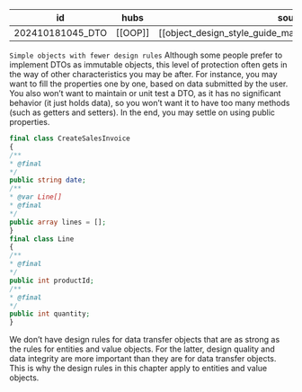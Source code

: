 
| id               | hubs    | source                                                     |
| ---------------- | ------- | ---------------------------------------------------------- |
| 202410181045_DTO | [[OOP]] | [[object_design_style_guide_matthias_noback.pdf#page=130]] |
`Simple objects with fewer design rules`
Although some people prefer to implement DTOs as immutable objects, this level of protection often gets in the way of other characteristics you may be after. For instance, you may want to fill the properties one by one, based on data submitted by the user. You also won’t want to maintain or unit test a DTO, as it has no significant behavior (it just holds data), so you won’t want it to have too many methods (such as getters and setters). In the end, you may settle on using public properties.
```php
final class CreateSalesInvoice
{
/**
* @final
*/
public string date;
/**
* @var Line[]
* @final
*/
public array lines = [];
}
final class Line
{
/**
* @final
*/
public int productId;
/**
* @final
*/
public int quantity;
}
```
We don’t have design rules for data transfer objects that are as strong as the rules for entities and value objects. For the latter, design quality and data integrity are more important than they are for data transfer objects. This is why the design rules in this
chapter apply to entities and value objects.